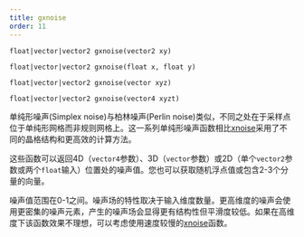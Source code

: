 ```yaml
---
title: gxnoise
order: 11
---
```

`float|vector|vector2 gxnoise(vector2 xy)`

`float|vector|vector2 gxnoise(float x, float y)`

`float|vector|vector2 gxnoise(vector xyz)`

`float|vector|vector2 gxnoise(vector4 xyzt)`

单纯形噪声(Simplex noise)与柏林噪声(Perlin noise)类似，不同之处在于采样点位于单纯形网格而非规则网格上。这一系列单纯形噪声函数相比[xnoise](xnoise.html "单纯形噪声非常接近柏林噪声，不同之处在于采样点位于单纯形网格而非规则网格上。这可以减少网格伪影。同时它使用更高阶的B样条来提供更好的导数。")采用了不同的晶格结构和更高效的计算方法。

这些函数可以返回4D（`vector4`参数）、3D（`vector`参数）或2D（单个`vector2`参数或两个`float`输入）位置处的噪声值。您也可以获取随机浮点值或包含2-3个分量的向量。

噪声值范围在0-1之间。噪声场的特性取决于输入维度数量。更高维度的噪声会使用更密集的噪声元素，产生的噪声场会显得更有结构性但平滑度较低。如果在高维度下该函数效果不理想，可以考虑使用速度较慢的[xnoise](xnoise.html "单纯形噪声非常接近柏林噪声，不同之处在于采样点位于单纯形网格而非规则网格上。这可以减少网格伪影。同时它使用更高阶的B样条来提供更好的导数。")函数。